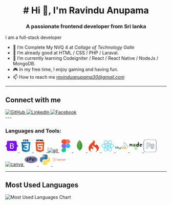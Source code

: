 <h1 align="center"># Hi 👋, I'm Ravindu Anupama</h1>
<h3 align="center">A passionate frontend developer from Sri lanka</h3>
I am a full-stack developer

- 🌱 I’m Complete My NVQ 4 at  *Collage of Technology Galle*
- 📘 I’m already good at HTML / CSS / PHP / Laraval.
- 🚀 I’m currently learning Codeigniter / React / React Native / NodeJs / MongoDB.
- 🎮 In my free time, I enjoy gaming and having fun. 
- 📫 How to reach me *ravinduanupama30@gmail.com* 

---
<div align="d-flex justify-content-left">
  <h2>Connect with me</h2>
  <a href="https://github.com/RavinduAnupama" target="_blank">
    <img src="https://img.shields.io/badge/-GitHub-181717?style=flat-square&logo=GitHub&logoColor=white" alt="GitHub">
  </a>
  <a href="https://www.linkedin.com/in/ravindu-anupama" target="_blank">
    <img src="https://img.shields.io/badge/-LinkedIn-blue?style=flat-square&logo=linkedin&logoColor=white" alt="LinkedIn">
  </a>
  <a href="#" target="_blank">
    <img src="https://img.shields.io/badge/-Facebook-blue?style=flat-square&logo=facebook&logoColor=white" alt="Facebook">
  </a>
</div>
---

### Languages and Tools:  
<p align="left">
<!--arduino-->
<!-- <a href="https://www.arduino.cc/" target="_blank" rel="noreferrer"> <img src="https://cdn.worldvectorlogo.com/logos/arduino-1.svg" alt="arduino" width="40" height="40"/> </a> -->
<!-- Bootstrap -->
<a href="https://getbootstrap.com" target="_blank" rel="noreferrer"> 
  <img src="https://raw.githubusercontent.com/devicons/devicon/master/icons/bootstrap/bootstrap-original.svg" alt="bootstrap" width="40" height="40"/> 
</a>
<a href="https://www.w3schools.com/css/" target="_blank" rel="noreferrer"> <img src="https://raw.githubusercontent.com/devicons/devicon/master/icons/css3/css3-original-wordmark.svg" alt="css3" width="40" height="40"/> </a> 
<a href="https://www.w3.org/html/" target="_blank" rel="noreferrer"> <img src="https://raw.githubusercontent.com/devicons/devicon/master/icons/html5/html5-original-wordmark.svg" alt="html5" width="40" height="40"/> </a> 
<a href="https://git-scm.com/" target="_blank" rel="noreferrer"> <img src="https://www.vectorlogo.zone/logos/git-scm/git-scm-icon.svg" alt="git" width="40" height="40"/> </a> 
<a href="https://developer.mozilla.org/en-US/docs/Web/JavaScript" target="_blank" rel="noreferrer"> <img src="https://raw.githubusercontent.com/devicons/devicon/master/icons/figma/figma-original.svg" alt="figma" width="40" height="40"/> </a>
<!-- MongoDB -->
<a href="https://www.mongodb.com/" target="_blank" rel="noreferrer"> <img src="https://raw.githubusercontent.com/devicons/devicon/master/icons/mongodb/mongodb-original.svg" alt="mongodb" width="40" height="40"/> </a>
<!-- CodeIgniter -->
<a href="https://codeigniter.com/" target="_blank" rel="noreferrer"> <img src="https://raw.githubusercontent.com/devicons/devicon/master/icons/codeigniter/codeigniter-plain.svg" alt="codeigniter" width="40" height="40"/> </a>
<!-- React -->
<a href="https://react.dev/" target="_blank" rel="noreferrer"> <img src="https://raw.githubusercontent.com/devicons/devicon/master/icons/react/react-original.svg" alt="react" width="40" height="40"/> </a>
<a href="https://www.mysql.com/" target="_blank" rel="noreferrer"> <img src="https://raw.githubusercontent.com/devicons/devicon/master/icons/mysql/mysql-original-wordmark.svg" alt="mysql" width="40" height="40"/> </a> 
<a href="https://nodejs.org" target="_blank" rel="noreferrer"> <img src="https://raw.githubusercontent.com/devicons/devicon/master/icons/nodejs/nodejs-original-wordmark.svg" alt="nodejs" width="40" height="40"/> </a> 
<a href="https://www.photoshop.com/en" target="_blank" rel="noreferrer"> <img src="https://raw.githubusercontent.com/devicons/devicon/master/icons/photoshop/photoshop-line.svg" alt="photoshop" width="40" height="40"/> </a>
<!-- Canva -->
<a href="https://www.canva.com/" target="_blank" rel="noreferrer"> 
  <img src="https://cdn.jsdelivr.net/gh/simple-icons/simple-icons/icons/canva.svg" alt="canva" width="40" height="40" style="fill:#00C4CC;"/> 
</a>
<a href="https://www.php.net" target="_blank" rel="noreferrer"> <img src="https://raw.githubusercontent.com/devicons/devicon/master/icons/php/php-original.svg" alt="php" width="40" height="40"/> </a> 
<a href="https://www.python.org" target="_blank" rel="noreferrer"> <img src="https://raw.githubusercontent.com/devicons/devicon/master/icons/python/python-original.svg" alt="python" width="40" height="40"/> </a> <!--<a href="https://reactjs.org/" target="_blank" rel="noreferrer"> <img src="https://raw.githubusercontent.com/devicons/devicon/master/icons/react/react-original-wordmark.svg" alt="react" width="40" height="40"/> </a>--> 
<a href="https://laravel.org/" target="_blank" rel="noreferrer"> <img src="https://raw.githubusercontent.com/devicons/devicon/master/icons/laravel/laravel-original-wordmark.svg" alt="react" width="40" height="40"/></a> 
</p>

---
<!-- GitHub Markdown -->

## Most Used Languages

<img src="https://quickchart.io/chart?c={type:'pie',data:{labels:['HTML','PHP','JavaScript','CSS','TypeScript','Java'],datasets:[{data:[40,20,7.5,20,10,2.5]}]}}&w=500&h=300" alt="Most Used Languages Chart" width="50%">

